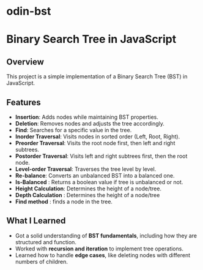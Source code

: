# odin-bst

# Binary Search Tree in JavaScript  

## Overview
This project is a simple implementation of a Binary Search Tree (BST) in JavaScript.

## Features
- **Insertion**: Adds nodes while maintaining BST properties.
- **Deletion**: Removes nodes and adjusts the tree accordingly.
- **Find**: Searches for a specific value in the tree.
- **Inorder Traversal**: Visits nodes in sorted order (Left, Root, Right).
- **Preorder Traversal**: Visits the root node first, then left and right subtrees.
- **Postorder Traversal**: Visits left and right subtrees first, then the root node.
- **Level-order Traversal**: Traverses the tree level by level.
- **Re-balance**: Converts an unbalanced BST into a balanced one.
- **Is-Balanced** : Returns a boolean value if tree is unbalanced or not.
- **Height Calculation**: Determines the height of a node/tree.
- **Depth Calculation** : Determines the height of a node/tree
- **Find method** : finds a node in the tree.

## What I Learned
- Got a solid understanding of **BST fundamentals**, including how they are structured and function.
- Worked with **recursion and iteration** to implement tree operations.
- Learned how to handle **edge cases**, like deleting nodes with different numbers of children.


